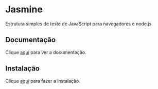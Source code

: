 # Jasmine

Estrutura simples de teste de JavaScript para navegadores e node.js.

## Documentação

Clique [aqui](https://github.com/jasmine/jasmine) para ver a documentação.

## Instalação

Clique [aqui](https://www.npmjs.com/package/jasmine) para fazer a instalação.